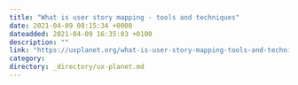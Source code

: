 ```yaml
---
title: "What is user story mapping - tools and techniques"
date: 2021-04-09 08:15:34 +0000
dateadded: 2021-04-09 16:35:03 +0100
description: ""
link: "https://uxplanet.org/what-is-user-story-mapping-tools-and-techniques-6b00e7ca780e?source=rss----819cc2aaeee0---4"
category:
directory: _directory/ux-planet.md
---
```

